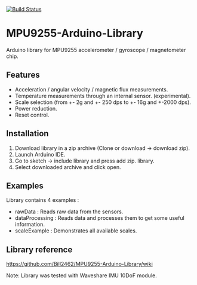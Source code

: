 [![Build Status](https://travis-ci.org/Bill2462/MPU9255-Arduino-Library.svg?branch=V0.3)](https://travis-ci.org/Bill2462/MPU9255-Arduino-Library)

# MPU9255-Arduino-Library

Arduino library for MPU9255 accelerometer / gyroscope / magnetometer chip.

## Features
- Acceleration / angular velocity / magnetic flux measurements.
- Temperature measurements through an internal sensor. (experimental).
- Scale selection (from +- 2g and +- 250 dps to +- 16g and +-2000 dps).
- Power reduction.
- Reset control.

## Installation
1. Download library in a zip archive (Clone or download -> download zip).
2. Launch Arduino IDE.
3. Go to sketch -> include library and press add zip. library.
4. Select downloaded archive and click open.

## Examples
Library contains 4 examples :
- rawData : Reads raw data from the sensors.
- dataProcessing : Reads data and processes them to get some useful information.
- scaleExample : Demonstrates all available scales.

## Library reference

https://github.com/Bill2462/MPU9255-Arduino-Library/wiki

Note: Library was tested with Waveshare IMU 10DoF module.
